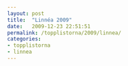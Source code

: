 ```yaml
---
layout: post
title:  "Linnéa 2009"
date:   2009-12-23 22:51:51
permalink: /topplistorna/2009/linnea/
categories:
- topplistorna
- linnea
---
```

